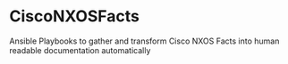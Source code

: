 # CiscoNXOSFacts
Ansible Playbooks to gather and transform Cisco NXOS Facts into human readable documentation automatically

